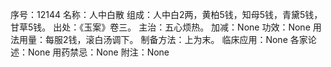 序号：12144
名称：人中白散
组成：人中白2两，黄柏5钱，知母5钱，青黛5钱，甘草5钱。
出处：《玉案》卷三。
主治：五心烦热。
加减：None
功效：None
用法用量：每服2钱，滚白汤调下。
制备方法：上为末。
临床应用：None
各家论述：None
用药禁忌：None
附注：None
